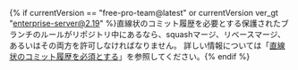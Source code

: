{% if currentVersion == "free-pro-team@latest" or currentVersion ver_gt "enterprise-server@2.19" %}直線状のコミット履歴を必要とする保護されたブランチのルールがリポジトリ中にあるなら、squashマージ、リベースマージ、あるいはその両方を許可しなければなりません。 詳しい情報については「[直線状のコミット履歴を必須とする](/github/administering-a-repository/requiring-a-linear-commit-history)」を参照してください。{% endif %}
